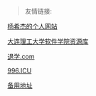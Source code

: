 > 友情链接:

<!-- [荆泽旭的主页(已挂)](https://jingzexu.top) -->

[杨希杰的个人网站](https://yang-xijie.github.io/)

[大连理工大学软件学院资源库](https://github.com/NAOSI-DLUT/DLUT_SE_Courses)

<!-- [docsify](https://docsify.js.org/) -->

<!-- [魔方小站](http://www.rubik.com.cn/) -->

<!-- [(娱乐)学校让人沾染上的100+恶习](https://zhuanlan.zhihu.com/p/559705516) -->

<!-- [学习的乐趣](https://zhuanlan.zhihu.com/p/602150910) -->

[退学.com](https://退学.com)


<!-- [STEAM](https://steamcommunity.com/id/HuaJiZyy/)

[Twitter](https://twitter.com/HuaJiZyy)

[bilibili](https://space.bilibili.com/363122611)

[Zhihu](https://www.zhihu.com/people/zyy-50-79) -->

[996.ICU](https://996.icu)

[备用地址](https://zyyjyw.gitee.io)

